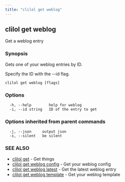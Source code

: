 ```yaml
---
title: "clilol get weblog"
---
```

## clilol get weblog

Get a weblog entry

### Synopsis

Gets one of your weblog entries by ID.

Specify the ID with the --id flag.

```
clilol get weblog [flags]
```

### Options

```
  -h, --help        help for weblog
  -i, --id string   ID of the entry to get
```

### Options inherited from parent commands

```
  -j, --json     output json
  -s, --silent   be silent
```

### SEE ALSO

* [clilol get](clilol_get.md)	 - Get things
* [clilol get weblog config](clilol_get_weblog_config.md)	 - Get your weblog config
* [clilol get weblog latest](clilol_get_weblog_latest.md)	 - Get the latest weblog entry
* [clilol get weblog template](clilol_get_weblog_template.md)	 - Get your weblog template

